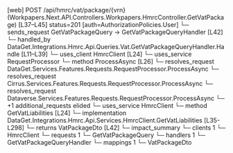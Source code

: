 [web] POST /api/hmrc/vat/package/{vrn}  (Workpapers.Next.API.Controllers.Workpapers.HmrcController.GetVatPackage)  [L37–L45] status=201 [auth=AuthorizationPolicies.User]
  └─ sends_request GetVatPackageQuery -> GetVatPackageQueryHandler [L42]
    └─ handled_by DataGet.Integrations.Hmrc.Api.Queries.Vat.GetVatPackageQueryHandler.Handle [L11–L39]
      └─ uses_client HmrcClient [L24]
      └─ uses_service RequestProcessor
        └─ method ProcessAsync [L26]
          └─ resolves_request DataGet.Services.Features.Requests.RequestProcessor.ProcessAsync
          └─ resolves_request Cirrus.Services.Features.Requests.RequestProcessor.ProcessAsync
          └─ resolves_request Dataverse.Services.Features.Requests.RequestProcessor.ProcessAsync
          └─ +1 additional_requests elided
      └─ uses_service HmrcClient
        └─ method GetVatLiabilities [L24]
          └─ implementation DataGet.Integrations.Hmrc.Api.Services.HmrcClient.GetVatLiabilities [L35-L298]
  └─ returns VatPackageDto [L42]
  └─ impact_summary
    └─ clients 1
      └─ HmrcClient
    └─ requests 1
      └─ GetVatPackageQuery
    └─ handlers 1
      └─ GetVatPackageQueryHandler
    └─ mappings 1
      └─ VatPackageDto

